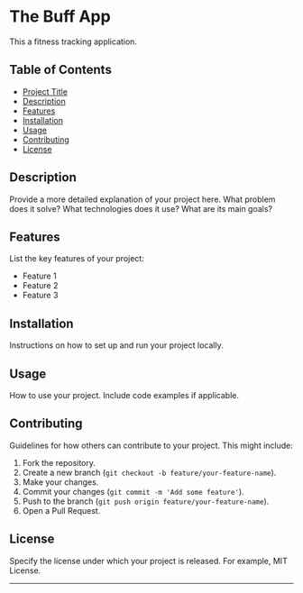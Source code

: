 # The Buff App

This a fitness tracking application.

## Table of Contents

- [Project Title](#project-title)
- [Description](#description)
- [Features](#features)
- [Installation](#installation)
- [Usage](#usage)
- [Contributing](#contributing)
- [License](#license)

## Description

Provide a more detailed explanation of your project here. What problem does it solve? What technologies does it use? What are its main goals?

## Features

List the key features of your project:

*   Feature 1
*   Feature 2
*   Feature 3

## Installation

Instructions on how to set up and run your project locally.


## Usage

How to use your project. Include code examples if applicable.


## Contributing

Guidelines for how others can contribute to your project. This might include:

1.  Fork the repository.
2.  Create a new branch (`git checkout -b feature/your-feature-name`).
3.  Make your changes.
4.  Commit your changes (`git commit -m 'Add some feature'`).
5.  Push to the branch (`git push origin feature/your-feature-name`).
6.  Open a Pull Request.

## License

Specify the license under which your project is released. For example, MIT License.

---
